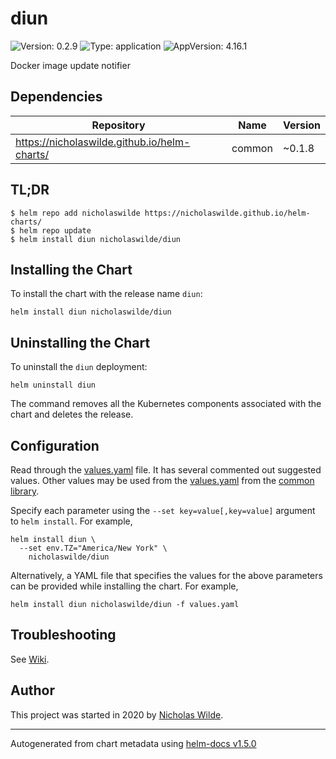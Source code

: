 # diun

![Version: 0.2.9](https://img.shields.io/badge/Version-0.2.9-informational?style=flat-square) ![Type: application](https://img.shields.io/badge/Type-application-informational?style=flat-square) ![AppVersion: 4.16.1](https://img.shields.io/badge/AppVersion-4.16.1-informational?style=flat-square)

Docker image update notifier

## Dependencies

| Repository | Name | Version |
|------------|------|---------|
| https://nicholaswilde.github.io/helm-charts/ | common | ~0.1.8 |

## TL;DR
```console
$ helm repo add nicholaswilde https://nicholaswilde.github.io/helm-charts/
$ helm repo update
$ helm install diun nicholaswilde/diun
```

## Installing the Chart
To install the chart with the release name `diun`:
```console
helm install diun nicholaswilde/diun
```

## Uninstalling the Chart
To uninstall the `diun` deployment:
```console
helm uninstall diun
```
The command removes all the Kubernetes components associated with the chart and deletes the release.

## Configuration

Read through the [values.yaml](./values.yaml) file. It has several commented out suggested values.
Other values may be used from the [values.yaml](../common/values.yaml) from the [common library](../common).

Specify each parameter using the `--set key=value[,key=value]` argument to `helm install`. For example,
```console
helm install diun \
  --set env.TZ="America/New York" \
    nicholaswilde/diun
```

Alternatively, a YAML file that specifies the values for the above parameters can be provided while installing the chart.
For example,
```console
helm install diun nicholaswilde/diun -f values.yaml
```

## Troubleshooting
See [Wiki](https://github.com/nicholaswilde/helm-charts/wiki/Troubleshooting).

## Author
This project was started in 2020 by [Nicholas Wilde](http://github.com/nicholaswilde).

----------------------------------------------
Autogenerated from chart metadata using [helm-docs v1.5.0](https://github.com/norwoodj/helm-docs/releases/v1.5.0)
